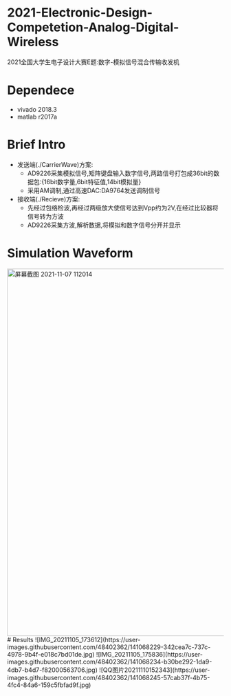 # 2021-Electronic-Design-Competetion-Analog-Digital-Wireless
2021全国大学生电子设计大赛E题:数字-模拟信号混合传输收发机
# Dependece
- vivado 2018.3
- matlab r2017a
# Brief Intro
- 发送端(./CarrierWave)方案:
  - AD9226采集模拟信号,矩阵键盘输入数字信号,两路信号打包成36bit的数据包:{16bit数字量,6bit特征值,14bit模拟量}
  - 采用AM调制,通过高速DAC:DA9764发送调制信号
- 接收端(./Recieve)方案:
  - 先经过包络检波,再经过两级放大使信号达到Vpp约为2V,在经过比较器将信号转为方波
  - AD9226采集方波,解析数据,将模拟和数字信号分开并显示
# Simulation Waveform
<img width="852" alt="屏幕截图 2021-11-07 112014" src="https://user-images.githubusercontent.com/48402362/141067415-7d31e1c4-3c3b-4e75-9d03-5225be0bef6e.png">
# Results
![IMG_20211105_173612](https://user-images.githubusercontent.com/48402362/141068229-342cea7c-737c-4978-9b4f-e018c7bd01de.jpg)
![IMG_20211105_175836](https://user-images.githubusercontent.com/48402362/141068234-b30be292-1da9-4db7-b4d7-f82000563706.jpg)
![QQ图片20211110152343](https://user-images.githubusercontent.com/48402362/141068245-57cab37f-4b75-4fc4-84a6-159c5fbfad9f.jpg)
